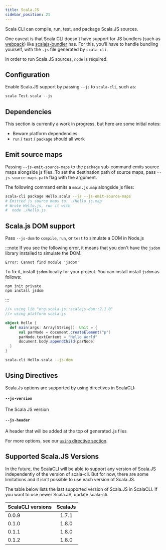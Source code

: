 ```yaml
---
title: Scala.JS
sidebar_position: 21
---
```


Scala CLI can compile, run, test, and package Scala.JS sources.

One caveat is that Scala CLI doesn't have support for JS bundlers (such as [webpack](https://webpack.js.org))
like [scalajs-bundler](https://github.com/scalacenter/scalajs-bundler) has.
For this, you'll have to handle bundling yourself, with the `.js` file generated by `scala-cli`.

In order to run Scala.JS sources, `node` is required.

## Configuration

Enable Scala.JS support by passing `--js` to `scala-cli`, such as:

```scala
scala Test.scala --js
```

## Dependencies

This section is currently a work in progress, but here are some initial notes:

- Beware platform dependencies
- `run` / `test` / `package` should all work

## Emit source maps

Passing `--js-emit-source-maps` to the `package` sub-command emits source maps alongside js files. To set the destination path of source maps, pass `--js-source-maps-path` flag with the argument.

The following command emits a `main.js.map` alongside js files:

```bash ignore
scala-cli package Hello.scala --js --js-emit-source-maps
# Emitted js source maps to: ./Hello.js.map
# Wrote Hello.js, run it with
#  node ./Hello.js
```

## Scala.js DOM support

Pass `--js-dom` to `compile`, `run`, or `test` to simulate a DOM in Node.js

:::note
If you see the following error, it means that you don't have the `jsdom` library installed to simulate the DOM.
```
Error: Cannot find module 'jsdom'
```
To fix it, install `jsdom` locally for your project. You can install install `jsdom` as follows:
```
npm init private
npm install jsdom
```
:::

```scala title=Hello.scala
//> using lib "org.scala-js::scalajs-dom::2.1.0"
//> using platform scala-js

object Hello {
  def main(args: Array[String]): Unit = {
      val parNode = document.createElement("p")
      parNode.textContent = "Hello World"
      document.body.appendChild(parNode)
  }
}
```

```bash ignore
scala-cli Hello.scala --js-dom
```

## Using Directives 

Scala.Js options are supported by using directives in ScalaCLI:

#### `--js-version`

 The Scala JS version

 #### `--js-header`

 A header that will be added at the top of generated .js files

For more options, see our [`using` directive section](./reference/directives.md#scala-js-options).

## Supported Scala.JS Versions

In the future, the ScalaCLI will be able to support any version of Scala.JS independently of the version of scala-cli. But for now, there are some limitations and it isn't possible to use each version of Scala.JS. 

The table below lists the last supported version of Scala.JS in ScalaCLI. If you want to use newer Scala.JS, update scala-cli.

| ScalaCLI versions   |      ScalaJs      | 
|---------------------|:-----------------:|
| 0.0.9               |   1.7.1           |
| 0.1.0               |   1.8.0           |
| 0.1.1               |   1.8.0           |
| 0.1.2               |   1.8.0           |
